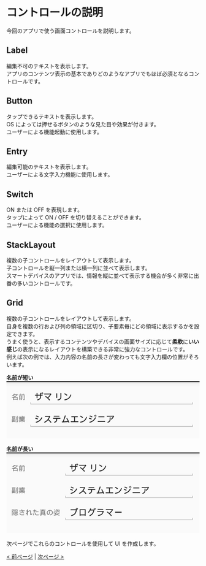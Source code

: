 # コントロールの説明
今回のアプリで使う画面コントロールを説明します。  
  
## Label
編集不可のテキストを表示します。  
アプリのコンテンツ表示の基本でありどのようなアプリでもほぼ必須となるコントロールです。  

## Button
タップできるテキストを表示します。  
OS によっては押せるボタンのような見た目や効果が付きます。  
ユーザーによる機能起動に使用します。  

## Entry
編集可能のテキストを表示します。  
ユーザーによる文字入力機能に使用します。  

## Switch
ON または OFF を表現します。  
タップによって ON / OFF を切り替えることができます。  
ユーザーによる機能の選択に使用します。  

## StackLayout
複数の子コントロールをレイアウトして表示します。  
子コントロールを縦一列または横一列に並べて表示します。  
スマートデバイスのアプリでは、情報を縦に並べて表示する機会が多く非常に出番の多いコントロールです。  

## Grid
複数の子コントロールをレイアウトして表示します。  
自身を複数の行および列の領域に区切り、子要素毎にどの領域に表示するかを設定できます。  
うまく使うと、表示するコンテンツやデバイスの画面サイズに応じて**柔軟**に**いい感じ**の表示になるレイアウトを構築できる非常に強力なコントロールです。  
例えば次の例では、入力内容の名前の長さが変わっても文字入力欄の位置がそろいます。  

**名前が短い**  
![](./images/Debug0401.jpg)

**名前が長い**  
![](./images/Debug0402.jpg)


次ページでこれらのコントロールを使用して UI を作成します。  
  
[< 前ページ](./textbook03.md) | [次ページ >](./textbook05.md)  